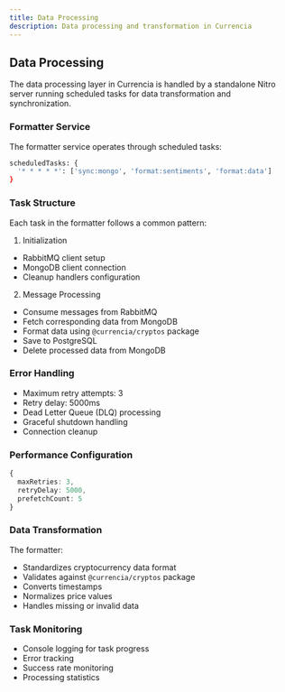 ```yaml
---
title: Data Processing
description: Data processing and transformation in Currencia
---
```


## Data Processing

The data processing layer in Currencia is handled by a standalone Nitro server running scheduled tasks for data transformation and synchronization.

### Formatter Service

The formatter service operates through scheduled tasks:
```bash
scheduledTasks: {
  '* * * * *': ['sync:mongo', 'format:sentiments', 'format:data']
}
```

### Task Structure
Each task in the formatter follows a common pattern:
1. Initialization

- RabbitMQ client setup
- MongoDB client connection
- Cleanup handlers configuration

2. Message Processing
- Consume messages from RabbitMQ
- Fetch corresponding data from MongoDB
- Format data using `@currencia/cryptos` package
- Save to PostgreSQL
- Delete processed data from MongoDB

### Error Handling
- Maximum retry attempts: 3
- Retry delay: 5000ms
- Dead Letter Queue (DLQ) processing
- Graceful shutdown handling
- Connection cleanup

### Performance Configuration
```typescript
{
  maxRetries: 3,
  retryDelay: 5000,
  prefetchCount: 5
}
```

### Data Transformation
The formatter:
- Standardizes cryptocurrency data format
- Validates against `@currencia/cryptos` package
- Converts timestamps
- Normalizes price values
- Handles missing or invalid data

### Task Monitoring
- Console logging for task progress
- Error tracking
- Success rate monitoring
- Processing statistics
